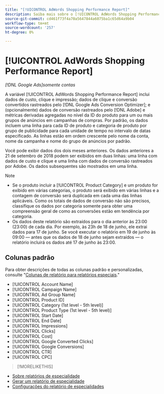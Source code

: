 ```yaml
---
title: "[!UICONTROL AdWords Shopping Performance Report]"
description: Saiba mais sobre o [!UICONTROL AdWords Shopping Performance Report].
source-git-commit: cd461f73f4a70a5647844a6075ba1c65d64a9b04
workflow-type: tm+mt
source-wordcount: '257'
ht-degree: 0%

---
```


# [!UICONTROL AdWords Shopping Performance Report]

*[!DNL Google Ads]somente contas*

A variável [!UICONTROL AdWords Shopping Performance Report] inclui dados de custo, clique e impressão; dados de clique e conversão convertidos rastreados pelo [!DNL Google Ads Conversion Optimizer]; e (opcionalmente) dados de conversão rastreados pelo [!DNL Adobe] e métricas derivadas agregadas no nível da ID do produto para um ou mais grupos de anúncios em campanhas de compras. Por padrão, os dados incluem uma linha para cada ID de produto e categoria de produto por grupo de publicidade para cada unidade de tempo no intervalo de datas especificado. As linhas estão em ordem crescente pelo nome da conta, nome da campanha e nome do grupo de anúncios por padrão.

Você pode exibir dados dos dois meses anteriores. Os dados anteriores a 21 de setembro de 2018 podem ser exibidos em duas linhas: uma linha com dados de custo e clique e uma linha com dados de conversão rastreados por Adobe. Os dados subsequentes são mostrados em uma linha.

>[!NOTE]
>
>* Se o produto incluir a [!UICONTROL Product Category] e um produto for exibido em várias categorias, o produto será exibido em várias linhas e a contagem de conversão será duplicada em cada uma das linhas aplicáveis. Como os totais de dados de conversão não são precisos, classifique os dados por categoria somente para obter uma compreensão geral de como as conversões estão em tendência por categoria.
>* Os dados deste relatório são extraídos para o dia anterior às 23:00 (23:00) de cada dia. Por exemplo, às 23h de 18 de junho, ele extrai dados para 17 de junho. Se você executar o relatório em 19 de junho às 09:00 — antes que os dados de 18 de junho sejam extraídos — o relatório incluirá os dados até 17 de junho às 23:00.


## Colunas padrão

Para obter descrições de todas as colunas padrão e personalizadas, consulte &quot;[Colunas de relatório para relatórios especiais](specialty-report-columns.md).&quot;

* [!UICONTROL Account Name]
* [!UICONTROL Campaign Name]
* [!UICONTROL Ad Group Name]
* [!UICONTROL Product ID]
* [!UICONTROL Category (1st level - 5th level)]
* [!UICONTROL Product Type (1st level - 5th level)]
* [!UICONTROL Start Date]
* [!UICONTROL End Date]
* [!UICONTROL Impressions]
* [!UICONTROL Clicks]
* [!UICONTROL Cost]
* [!UICONTROL Google Converted Clicks]
* [!UICONTROL Google Conversions]
* [!UICONTROL CTR]
* [!UICONTROL CPC]

>[!MORELIKETHIS]
* [Sobre relatórios de especialidade](specialty-report-about.md)
* [Gerar um relatório de especialidade](specialty-report-generate.md)
* [Configurações do relatório de especialidades](specialty-report-settings.md)

